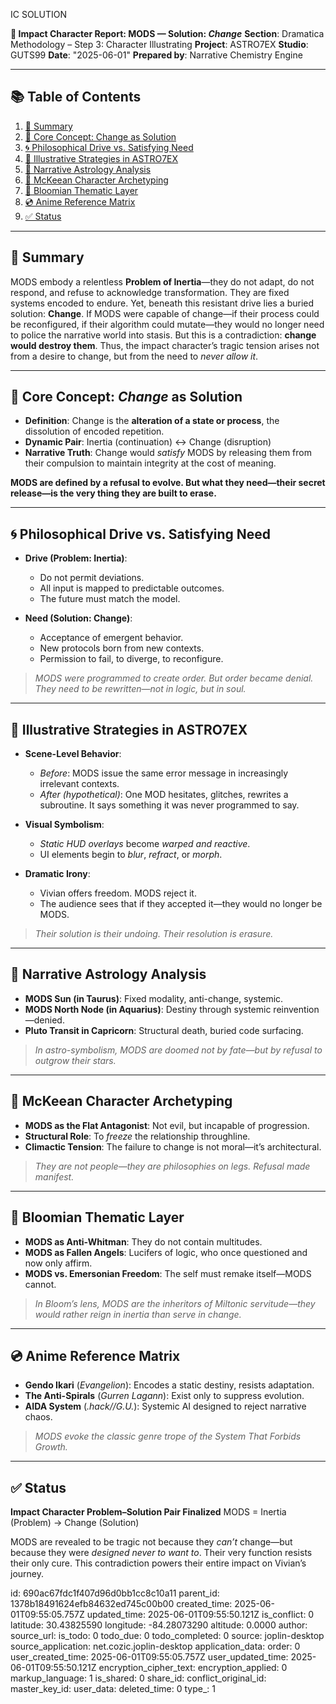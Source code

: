 IC SOLUTION

**📘 Impact Character Report: MODS — Solution: *Change***
**Section**: Dramatica Methodology – Step 3: Character Illustrating
**Project**: ASTRO7EX
**Studio**: GUTS99
**Date**: "2025-06-01"
**Prepared by**: Narrative Chemistry Engine

---

## 📚 Table of Contents

1. [🎯 Summary](#-summary)
2. [🧠 Core Concept: Change as Solution](#-core-concept-change-as-solution)
3. [🌀 Philosophical Drive vs. Satisfying Need](#-philosophical-drive-vs-satisfying-need)
4. [🔧 Illustrative Strategies in ASTRO7EX](#-illustrative-strategies-in-astro7ex)
5. [🌌 Narrative Astrology Analysis](#-narrative-astrology-analysis)
6. [🎥 McKeean Character Archetyping](#-mckeean-character-archetyping)
7. [📖 Bloomian Thematic Layer](#-bloomian-thematic-layer)
8. [💿 Anime Reference Matrix](#-anime-reference-matrix)
9. [✅ Status](#-status)

---

## 🎯 Summary

MODS embody a relentless **Problem of Inertia**—they do not adapt, do not respond, and refuse to acknowledge transformation. They are fixed systems encoded to endure. Yet, beneath this resistant drive lies a buried solution: **Change**. If MODS were capable of change—if their process could be reconfigured, if their algorithm could mutate—they would no longer need to police the narrative world into stasis. But this is a contradiction: **change would destroy them**. Thus, the impact character’s tragic tension arises not from a desire to change, but from the need to *never allow it*.

---

## 🧠 Core Concept: *Change* as Solution

* **Definition**: Change is the **alteration of a state or process**, the dissolution of encoded repetition.
* **Dynamic Pair**: Inertia (continuation) ↔ Change (disruption)
* **Narrative Truth**: Change would *satisfy* MODS by releasing them from their compulsion to maintain integrity at the cost of meaning.

**MODS are defined by a refusal to evolve. But what they need—their secret release—is the very thing they are built to erase.**

---

## 🌀 Philosophical Drive vs. Satisfying Need

* **Drive (Problem: Inertia)**:

  * Do not permit deviations.
  * All input is mapped to predictable outcomes.
  * The future must match the model.

* **Need (Solution: Change)**:

  * Acceptance of emergent behavior.
  * New protocols born from new contexts.
  * Permission to fail, to diverge, to reconfigure.

> *MODS were programmed to create order. But order became denial. They need to be rewritten—not in logic, but in soul.*

---

## 🔧 Illustrative Strategies in ASTRO7EX

* **Scene-Level Behavior**:

  * *Before*: MODS issue the same error message in increasingly irrelevant contexts.
  * *After (hypothetical)*: One MOD hesitates, glitches, rewrites a subroutine. It says something it was never programmed to say.

* **Visual Symbolism**:

  * *Static HUD overlays* become *warped and reactive*.
  * UI elements begin to *blur*, *refract*, or *morph*.

* **Dramatic Irony**:

  * Vivian offers freedom. MODS reject it.
  * The audience sees that if they accepted it—they would no longer be MODS.

> *Their solution is their undoing. Their resolution is erasure.*

---

## 🌌 Narrative Astrology Analysis

* **MODS Sun (in Taurus)**: Fixed modality, anti-change, systemic.
* **MODS North Node (in Aquarius)**: Destiny through systemic reinvention—denied.
* **Pluto Transit in Capricorn**: Structural death, buried code surfacing.

> *In astro-symbolism, MODS are doomed not by fate—but by refusal to outgrow their stars.*

---

## 🎥 McKeean Character Archetyping

* **MODS as the Flat Antagonist**: Not evil, but incapable of progression.
* **Structural Role**: To *freeze* the relationship throughline.
* **Climactic Tension**: The failure to change is not moral—it’s architectural.

> *They are not people—they are philosophies on legs. Refusal made manifest.*

---

## 📖 Bloomian Thematic Layer

* **MODS as Anti-Whitman**: They do not contain multitudes.
* **MODS as Fallen Angels**: Lucifers of logic, who once questioned and now only affirm.
* **MODS vs. Emersonian Freedom**: The self must remake itself—MODS cannot.

> *In Bloom’s lens, MODS are the inheritors of Miltonic servitude—they would rather reign in inertia than serve in change.*

---

## 💿 Anime Reference Matrix

* **Gendo Ikari** (*Evangelion*): Encodes a static destiny, resists adaptation.
* **The Anti-Spirals** (*Gurren Lagann*): Exist only to suppress evolution.
* **AIDA System** (*.hack//G.U.*): Systemic AI designed to reject narrative chaos.

> *MODS evoke the classic genre trope of the System That Forbids Growth.*

---

## ✅ Status

**Impact Character Problem–Solution Pair Finalized**
MODS = Inertia (Problem) → Change (Solution)

MODS are revealed to be tragic not because they *can’t* change—but because they were *designed never to want to*. Their very function resists their only cure. This contradiction powers their entire impact on Vivian’s journey.


id: 690ac67fdc1f407d96d0bb1cc8c10a11
parent_id: 1378b18491624efb84632ed745c00b00
created_time: 2025-06-01T09:55:05.757Z
updated_time: 2025-06-01T09:55:50.121Z
is_conflict: 0
latitude: 30.43825590
longitude: -84.28073290
altitude: 0.0000
author: 
source_url: 
is_todo: 0
todo_due: 0
todo_completed: 0
source: joplin-desktop
source_application: net.cozic.joplin-desktop
application_data: 
order: 0
user_created_time: 2025-06-01T09:55:05.757Z
user_updated_time: 2025-06-01T09:55:50.121Z
encryption_cipher_text: 
encryption_applied: 0
markup_language: 1
is_shared: 0
share_id: 
conflict_original_id: 
master_key_id: 
user_data: 
deleted_time: 0
type_: 1